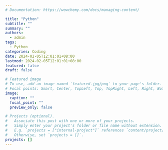 ```yaml
---
# Documentation: https://wowchemy.com/docs/managing-content/

title: "Python"
subtitle: ""
summary: ""
authors: 
  - admin
tags: 
  - Python
categories: Coding
date: 2024-02-05T12:01:01+08:00
lastmod: 2024-02-05T12:01:01+08:00
featured: false
draft: false

# Featured image
# To use, add an image named `featured.jpg/png` to your page's folder.
# Focal points: Smart, Center, TopLeft, Top, TopRight, Left, Right, BottomLeft, Bottom, BottomRight.
image:
  caption: ""
  focal_point: ""
  preview_only: false

# Projects (optional).
#   Associate this post with one or more of your projects.
#   Simply enter your project's folder or file name without extension.
#   E.g. `projects = ["internal-project"]` references `content/project/deep-learning/index.md`.
#   Otherwise, set `projects = []`.
projects: []
---
```

